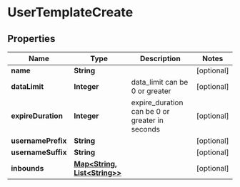 # UserTemplateCreate

## Properties
Name | Type | Description | Notes
------------ | ------------- | ------------- | -------------
**name** | **String** |  |  [optional]
**dataLimit** | **Integer** | data_limit can be 0 or greater |  [optional]
**expireDuration** | **Integer** | expire_duration can be 0 or greater in seconds |  [optional]
**usernamePrefix** | **String** |  |  [optional]
**usernameSuffix** | **String** |  |  [optional]
**inbounds** | [**Map&lt;String, List&lt;String&gt;&gt;**](List.md) |  |  [optional]
